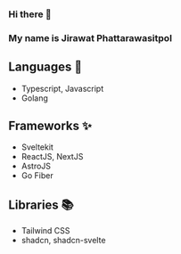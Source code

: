 ### Hi there 👋

### My name is Jirawat Phattarawasitpol

## Languages 💬
- Typescript, Javascript
- Golang

## Frameworks ✨
- Sveltekit
- ReactJS, NextJS
- AstroJS
- Go Fiber

## Libraries 📚
- Tailwind CSS
- shadcn, shadcn-svelte
